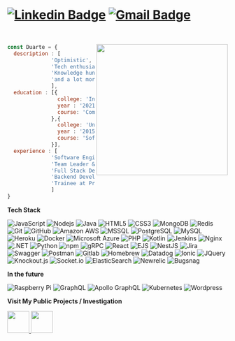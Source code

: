 
# [![Linkedin Badge](https://img.shields.io/badge/-Duarte-blue?style=flat-square&logo=Linkedin&logoColor=white&link=https://www.linkedin.com/in/jorgermduarte/)](https://www.linkedin.com/in/jorgermduarte/) [![Gmail Badge](https://img.shields.io/badge/-jorge_duarte@outlook.pt-c14438?style=flat-square&logo=Gmail&logoColor=white&link=mailto:jorge_duarte@outlook.pt)](mailto:jorge_duarte@outlook.pt)



<p align="right">&nbsp;

</p>
<img src="https://media.giphy.com/media/blSTtZehjAZ8I/giphy.gif" width="300" align="right">



```javascript
const Duarte = {
  description : [
              'Optimistic',
              'Tech enthusiast',
              'Knowledge hunter',
              'and a lot more'
              ],
  education : [{ 
                college: 'Instituto Superior de Engenharia de Coimbra',
                year : '2021-Current',
                course: 'Computer Science & Engineering' 
              },{ 
                college: 'Universidade de Aveiro',
                year : '2015-2018',
                course: 'Software Developer' 
              }],
  experience : [
              'Software Engineer II at Talkdesk', //2021
              'Team Leader & Backend Developer at BoldApps LDA', //2019
              'Full Stack Developer at Edubox SA',  //2017
              'Backend Developer at SpyFly', //2017
              'Trainee at Prologica', // 2017 
              ]
}
```


**Tech Stack**

![JavaScript](https://img.shields.io/badge/-JavaScript-gray?style=flat-square&logo=javascript)
![Nodejs](https://img.shields.io/badge/-Nodejs-gray?style=flat-square&logo=Node.js)
![Java](https://img.shields.io/badge/-Java-gray?style=flat-square&logo=java)
![HTML5](https://img.shields.io/badge/-HTML5-gray?style=flat-square&logo=html5&logoColor=white)
![CSS3](https://img.shields.io/badge/-CSS3-gray?style=flat-square&logo=css3)
![MongoDB](https://img.shields.io/badge/-MongoDB-gray?style=flat-square&logo=mongodb)
![Redis](https://img.shields.io/badge/-Redis-gray?style=flat-square&logo=Redis)
![Git](https://img.shields.io/badge/-Git-gray?style=flat-square&logo=git)
![GitHub](https://img.shields.io/badge/-GitHub-gray?style=flat-square&logo=github)
![Amazon AWS](https://img.shields.io/badge/Amazon%20AWS-gray?style=flat-square&logo=amazon-aws)
![MSSQL](https://img.shields.io/badge/-MSSQL-gray?style=flat-square&logo=mssql)
![PostgreSQL](https://img.shields.io/badge/-PostgreSQL-gray?style=flat-square&logo=PostgreSQL)
![MySQL](https://img.shields.io/badge/-MySQL-gray?style=flat-square&logo=mysql)
![Heroku](https://img.shields.io/badge/-Heroku-gray?style=flat-square&logo=heroku)
![Docker](https://img.shields.io/badge/-Docker-gray?style=flat-square&logo=docker)
![Microsoft Azure](https://img.shields.io/badge/Microsoft%20Azure-gray?style=flat-square&logo=microsoft-azure)
![PHP](https://img.shields.io/badge/PHP-gray?style=flat-square&logo=php)
![Kotlin](https://img.shields.io/badge/Kotlin-gray?style=flat-square&logo=kotlin)
![Jenkins](https://img.shields.io/badge/Jenkins-gray?style=flat-square&logo=jenkins)
![Nginx](https://img.shields.io/badge/Nginx-gray?style=flat-square&logo=nginx)
![.NET](https://img.shields.io/badge/.NET-gray?style=flat-square&logo=dotnet)
![Python](https://img.shields.io/badge/-Python-gray?style=flat-square&logo=python)
![npm](https://img.shields.io/badge/-npm-gray?style=flat-square&logo=npm)
![gRPC](https://img.shields.io/badge/-gRPC-gray?style=flat-square&logo=grpc)
![React](https://img.shields.io/badge/-React-gray?style=flat-square&logo=react)
![EJS](https://img.shields.io/badge/-EJS-gray?style=flat-square&logo=ejs)
![NestJS](https://img.shields.io/badge/-NestJS-gray?style=flat-square&logo=nestjs)
![Jira](https://img.shields.io/badge/-Jira-gray?style=flat-square&logo=jira)
![Swagger](https://img.shields.io/badge/-Swagger-gray?style=flat-square&logo=swagger)
![Postman](https://img.shields.io/badge/-Postman-gray?style=flat-square&logo=postman)
![Gitlab](https://img.shields.io/badge/-Gitlab-gray?style=flat-square&logo=gitlab)
![Homebrew](https://img.shields.io/badge/-Homebrew-gray?style=flat-square&logo=homebrew)
![Datadog](https://img.shields.io/badge/-Datadog-gray?style=flat-square&logo=datadog)
![Ionic](https://img.shields.io/badge/-Ionic-gray?style=flat-square&logo=Ionic)
![JQuery](https://img.shields.io/badge/-JQuery-gray?style=flat-square&logo=JQuery)
![Knockout.js](https://img.shields.io/badge/-Knockout.js-gray?style=flat-square&logo=Knockout.js)
![Socket.io](https://img.shields.io/badge/-Socket.io-gray?style=flat-square&logo=Socket.io)
![ElasticSearch](https://img.shields.io/badge/-ElasticSearch-gray?style=flat-square&logo=elasticsearch)
![Newrelic](https://img.shields.io/badge/-Newrelic-gray?style=flat-square&logo=newrelic)
![Bugsnag](https://img.shields.io/badge/-Bugnag-gray?style=flat-square&logo=bugsnag)

**In the future**

![Raspberry Pi](https://img.shields.io/badge/-Raspberry%20Pi-gray?style=flat-square&logo=Raspberry-Pi)
![GraphQL](https://img.shields.io/badge/-GraphQL-gray?style=flat-square&logo=graphql)
![Apollo GraphQL](https://img.shields.io/badge/-Apollo%20GraphQL-gray?style=flat-square&logo=apollo-graphql)
![Kubernetes](https://img.shields.io/badge/-Kubernetes-gray?style=flat-square&logo=kubernetes)
![Wordpress](https://img.shields.io/badge/-Wordpress-gray?style=flat-square&logo=wordpress)



**Visit My Public Projects / Investigation**

<a href="https://github.com/jorgermduarte-projects" target="_blank"> 
  <img src="https://avatars.githubusercontent.com/u/87815577?s=200&v=4" style="width:50px;" >
</a><a href="https://github.com/jorgermduarte-investigation" target="_blank"> 
  <img src="https://avatars.githubusercontent.com/u/87815645?s=400&u=bc086eefdfc4e3bf2e07c960872d6fa1d99a5067&v=4" style="width:50px;" >
</a>
